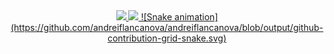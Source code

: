 <div align="center">
  <a href="https://github.com/andreiflancanova">
  <img height="180em" src="https://github-readme-stats.vercel.app/api/top-langs/?username=andreiflancanova&layout=compact&langs_count=7&theme=dracula"/>
  <img height="180em" src="https://github-readme-stats.vercel.app/api?username=andreiflancanova&show_icons=true&theme=dracula&include_all_commits=true&count_private=true"/>
![Snake animation](https://github.com/andreiflancanova/andreiflancanova/blob/output/github-contribution-grid-snake.svg)
</div><br>
